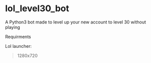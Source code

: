 # lol_level30_bot
A Python3 bot made to level up your new account to level 30 without playing

Requirments

Lol launcher:
> 1280x720
